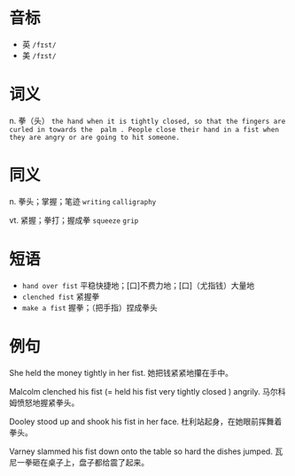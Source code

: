 # 音标

- 英 `/fɪst/`
- 美 `/fɪst/`

# 词义

n. 拳（头）
`the hand when it is tightly closed, so that the fingers are curled in towards the  palm . People close their hand in a fist when they are angry or are going to hit someone.`

# 同义

n. 拳头；掌握；笔迹
`writing` `calligraphy`

vt. 紧握；拳打；握成拳
`squeeze` `grip`

# 短语

- `hand over fist` 平稳快捷地；[口]不费力地；[口]（尤指钱）大量地
- `clenched fist` 紧握拳
- `make a fist` 握拳；（把手指）捏成拳头

# 例句

She held the money tightly in her fist.
她把钱紧紧地攥在手中。

Malcolm clenched his fist (= held his fist very tightly closed ) angrily.
马尔科姆愤怒地握紧拳头。

Dooley stood up and shook his fist in her face.
杜利站起身，在她眼前挥舞着拳头。

Varney slammed his fist down onto the table so hard the dishes jumped.
瓦尼一拳砸在桌子上，盘子都给震了起来。


